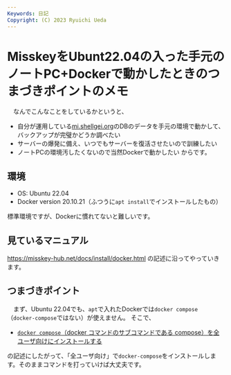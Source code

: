 ```yaml
---
Keywords: 日記
Copyright: (C) 2023 Ryuichi Ueda
---
```


# MisskeyをUbunt22.04の入った手元のノートPC+Dockerで動かしたときのつまづきポイントのメモ

　なんでこんなことをしているかというと、
* 自分が運用している[mi.shellgei.org](https://mi.shellgei.org)のDBのデータを手元の環境で動かして、バックアップが完璧かどうか調べたい
* サーバーの爆発に備え、いつでもサーバーを復活させたいので訓練したい
* ノートPCの環境汚したくないので当然Dockerで動かしたい
からです。

## 環境

* OS: Ubuntu 22.04
* Docker version 20.10.21（ふつうに`apt install`でインストールしたもの）

標準環境ですが、Dockerに慣れてないと難しいです。

## 見ているマニュアル

https://misskey-hub.net/docs/install/docker.html の記述に沿ってやっていきます。

## つまづきポイント

　まず、Ubuntu 22.04でも、`apt`で入れたDockerでは`docker compose`
（`docker-compose`ではない）が使えません。
そこで、

* [`docker compose`（docker コマンドのサブコマンドである compose）を全ユーザ向けにインストールする](https://qiita.com/JunkiHiroi/items/3bf722af3e77c73a1625#%E3%82%A4%E3%83%B3%E3%82%B9%E3%83%88%E3%83%BC%E3%83%AB%E6%96%B9%E6%B3%95)

の記述にしたがって、「全ユーザ向け」で`docker-compose`をインストールします。そのままコマンドを打っていけば大丈夫です。

